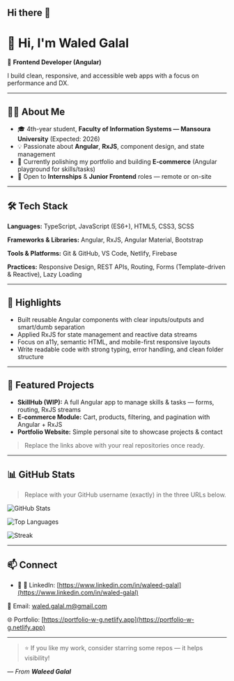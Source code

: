 ## Hi there 👋
# 👋 Hi, I'm Waled Galal

🚀 **Frontend Developer (Angular)**

I build clean, responsive, and accessible web apps with a focus on performance and DX.

---

## 🧑‍💻 About Me

* 🎓 4th-year student, **Faculty of Information Systems — Mansoura University** (Expected: 2026)
* 💡 Passionate about **Angular**, **RxJS**, component design, and state management
* 🔭 Currently polishing my portfolio and building **E-commerce** (Angular playground for skills/tasks)
* 🤝 Open to **Internships** & **Junior Frontend** roles — remote or on-site

---

## 🛠 Tech Stack

**Languages:** TypeScript, JavaScript (ES6+), HTML5, CSS3, SCSS

**Frameworks & Libraries:** Angular, RxJS, Angular Material, Bootstrap

**Tools & Platforms:** Git & GitHub, VS Code, Netlify, Firebase

**Practices:** Responsive Design, REST APIs, Routing, Forms (Template-driven & Reactive), Lazy Loading

---

## 📌 Highlights

* Built reusable Angular components with clear inputs/outputs and smart/dumb separation
* Applied RxJS for state management and reactive data streams
* Focus on a11y, semantic HTML, and mobile-first responsive layouts
* Write readable code with strong typing, error handling, and clean folder structure

---

## 🌟 Featured Projects

* **SkillHub (WIP):** A full Angular app to manage skills & tasks — forms, routing, RxJS streams
* **E‑commerce Module:** Cart, products, filtering, and pagination with Angular + RxJS
* **Portfolio Website:** Simple personal site to showcase projects & contact

> Replace the links above with your real repositories once ready.

---

## 📊 GitHub Stats

> Replace **<USERNAME>** with your GitHub username (exactly) in the three URLs below.
> 
![GitHub Stats](https://github-readme-stats.vercel.app/api?username=WaledGalalM&show_icons=true&hide_title=true)

![Top Languages](https://github-readme-stats.vercel.app/api/top-langs/?username=WaledGalalM&layout=compact)

![Streak](https://streak-stats.demolab.com?user=WaledGalalM)


---

## 📫 Connect

* 💼 💼 LinkedIn: [https://www.linkedin.com/in/waleed-galal](https://www.linkedin.com/in/waled-galal)

📧 Email: [waled.galal.m@gmail.com](mailto:waled.galal.m@gmail.com)

🌐 Portfolio: [https://portfolio-w-g.netlify.app](https://portfolio-w-g.netlify.app)

---

> ⭐ If you like my work, consider starring some repos — it helps visibility!

— *From **Waleed Galal***

<!--
**WaledGalalM/WaledGalalM** is a ✨ _special_ ✨ repository because its `README.md` (this file) appears on your GitHub profile.

Here are some ideas to get you started:

- 🔭 I’m currently working on ...
- 🌱 I’m currently learning ...
- 👯 I’m looking to collaborate on ...
- 🤔 I’m looking for help with ...
- 💬 Ask me about ...
- 📫 How to reach me: ...
- 😄 Pronouns: ...
- ⚡ Fun fact: ...
-->

